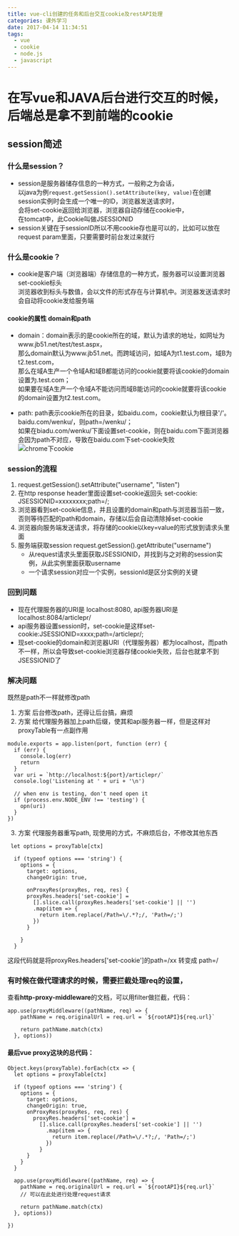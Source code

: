 ```yaml
---
title: vue-cli创建的任务和后台交互cookie及restAPI处理
categories: 课外学习
date: 2017-04-14 11:34:51
tags:
  - vue
  - cookie
  - node.js
  - javascript
---
```

# 在写vue和JAVA后台进行交互的时候，后端总是拿不到前端的cookie

## session简述
### 什么是session？
  * session是服务器储存信息的一种方式，一般称之为会话，  
    以java为例``request.getSession().setAttribute(key, value)``在创建session实例时会生成一个唯一的ID，浏览器发送请求时，  
    会将set-cookie返回给浏览器，浏览器自动存储在cookie中，  
    在tomcat中，此Cookie叫做JSESSIONID
  * session关键在于sessionID所以不用cookie存也是可以的，比如可以放在request param里面，只要需要时前台发过来就行
<!-- more -->
### 什么是cookie？
  * cookie是客户端（浏览器端）存储信息的一种方式，服务器可以设置浏览器set-cookie标头  
    浏览器收到标头与数值，会以文件的形式存在与计算机中。浏览器发送请求时会自动将cookie发给服务端 
     
#### cookie的属性 domain和path
  * domain：domain表示的是cookie所在的域，默认为请求的地址，如网址为www.jb51.net/test/test.aspx，  
    那么domain默认为www.jb51.net。而跨域访问，如域A为t1.test.com，域B为t2.test.com，  
    那么在域A生产一个令域A和域B都能访问的cookie就要将该cookie的domain设置为.test.com；  
    如果要在域A生产一个令域A不能访问而域B能访问的cookie就要将该cookie的domain设置为t2.test.com。
    
  * path: path表示cookie所在的目录，如baidu.com，cookie默认为根目录'/'。baidu.com/wenku/，则path=/wenku/；  
    如果在biadu.com/wenku/下面设置set-cookie，则在baidu.com下面浏览器会因为path不对应，导致在baidu.com下set-cookie失败  
  ![chrome下cookie](chrome下cookie.png)  

### session的流程
  1. request.getSession().setAttribute("username", "listen")
  2. 在http response header里面设置set-cookie返回头 set-cookie: JSESSIONID=xxxxxxxx;path=/;
  3. 浏览器看到set-cookie信息，并且设置的domain和path与浏览器当前一致，否则等待匹配的path和domain，存储以后会自动清除掉set-cookie
  4. 浏览器向服务端发送请求，将存储的cookie以key=value的形式放到请求头里面
  5. 服务端获取session request.getSession().getAttribute("username")
      * 从request请求头里面获取JSESSIONID，并找到与之对称的session实例，从此实例里面获取username
      * 一个请求session对应一个实例，sessionId是区分实例的关键

### 回到问题
  * 现在代理服务器的URI是 localhost:8080, api服务器URI是localhost:8084/articlepr/
  * api服务器设置session时，set-cookie是这样set-cookie:JSESSIONID=xxxx;path=/articlepr/;
  * 现set-cookie的domain和浏览器URI（代理服务器）都为localhost，而path不一样，所以会导致set-cookie浏览器存储cookie失败，后台也就拿不到JSESSIONID了

### 解决问题
既然是path不一样就修改path
  1. 方案 后台修改path，还得让后台搞，麻烦
  2. 方案 给代理服务器加上path后缀，使其和api服务器一样，但是这样对proxyTable有一点副作用
```$xslt
module.exports = app.listen(port, function (err) {
  if (err) {
    console.log(err)
    return
  }
  var uri = `http://localhost:${port}/articlepr/`
  console.log('Listening at ' + uri + '\n')

  // when env is testing, don't need open it
  if (process.env.NODE_ENV !== 'testing') {
    opn(uri)
  }
})
```
  3. 方案 代理服务器重写path, 现使用的方式，不麻烦后台，不修改其他东西
```
 let options = proxyTable[ctx]

  if (typeof options === 'string') {
    options = {
      target: options,
      changeOrigin: true,

      onProxyRes(proxyRes, req, res) {
      proxyRes.headers['set-cookie'] = 
        [].slice.call(proxyRes.headers['set-cookie'] || '')  
        .map(item => {
          return item.replace(/Path=\/.*?;/, 'Path=/;')
        })
      }

    }
  }
```

这段代码就是将proxyRes.headers['set-cookie']的path=/xx 转变成 path=/


### 有时候在做代理请求的时候，需要拦截处理req的设置，  
查看**http-proxy-middleware**的文档，可以用filter做拦截，代码：
```
app.use(proxyMiddleware((pathName, req) => {
    pathName = req.originalUrl = req.url = `${rootAPI}${req.url}`

    return pathName.match(ctx)
  }, options))
```

#### 最后vue proxy这块的总代码：
```
Object.keys(proxyTable).forEach(ctx => {
  let options = proxyTable[ctx]

  if (typeof options === 'string') {
    options = {
      target: options,
      changeOrigin: true,
      onProxyRes(proxyRes, req, res) {
        proxyRes.headers['set-cookie'] = 
          [].slice.call(proxyRes.headers['set-cookie'] || '')  
            .map(item => {
              return item.replace(/Path=\/.*?;/, 'Path=/;')
            })
          }
      }
    }
  }

  app.use(proxyMiddleware((pathName, req) => {
    pathName = req.originalUrl = req.url = `${rootAPI}${req.url}`    
    // 可以在此处进行处理request请求

    return pathName.match(ctx)
  }, options))

})
```
